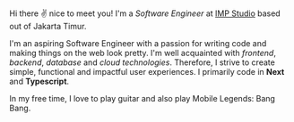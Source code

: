Hi there ✌️ nice to meet you! I'm a _Software Engineer_ at [IMP Studio](https://impstudio.id/) based out of Jakarta Timur.

I'm an aspiring Software Engineer with a passion for writing code and making things on the web look pretty. I'm well acquainted with _frontend_, _backend_, _database_ and _cloud technologies_. Therefore, I strive to create simple, functional and impactful user experiences. I primarily code in **Next** and **Typescript**.

In my free time, I love to play guitar and also play Mobile Legends: Bang Bang.
